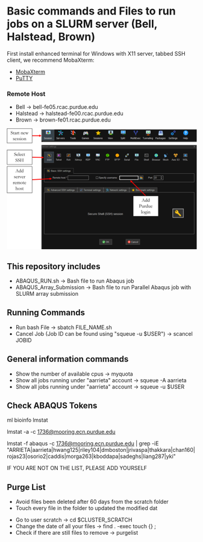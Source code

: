 # Basic commands and Files to run jobs on a SLURM server (Bell, Halstead, Brown)

First install enhanced terminal for Windows with X11 server, tabbed SSH client, we recommend MobaXterm:

+ [MobaXterm](https://mobaxterm.mobatek.net/download-home-edition.html)
+ [PuTTY](https://www.putty.org/)

### Remote Host

+ Bell     -> bell-fe05.rcac.purdue.edu
+ Halstead -> halstead-fe00.rcac.purdue.edu
+ Brown    -> brown-fe01.rcac.purdue.edu

![Domes](Figures/Remote_Host.PNG)

## This repository includes

+   ABAQUS_RUN.sh               ->  Bash file to run Abaqus job
+   ABAQUS_Array_Submission     ->  Bash file to run Parallel Abaqus job with SLURM array submission

## Running Commands

 + Run bash File                                            -> sbatch FILE_NAME.sh
 + Cancel Job (Job ID can be found using "squeue -u $USER") -> scancel JOBID 

## General information commands

+ Show the number of available cpus                 ->  myquota
+ Show all jobs running under "aarrieta" account    ->  squeue -A aarrieta
+ Show all jobs running under "aarrieta" account    ->  squeue -u $USER

## Check ABAQUS Tokens

ml bioinfo lmstat

lmstat -a -c 1736@mooring.ecn.purdue.edu 

lmstat -f abaqus -c 1736@mooring.ecn.purdue.edu | grep -iE "ARRIETA|aarrieta|hwang125|riley104|dmboston|jrivaspa|thakkara|chan160|rojas23|osorio2|caddis|morga263|kboddapa|sadeghs|liang287|yki"

IF YOU ARE NOT ON THE LIST, PLEASE ADD YOURSELF

## Purge List
- Avoid files been deleted after 60 days from the scratch folder
- Touch every file in the folder to updated the modified dat

+ Go to user scratch                        ->  cd $CLUSTER_SCRATCH
+ Change the date of all your files         ->  find . -exec touch {} \;
+ Check if there are still files to remove  ->  purgelist
